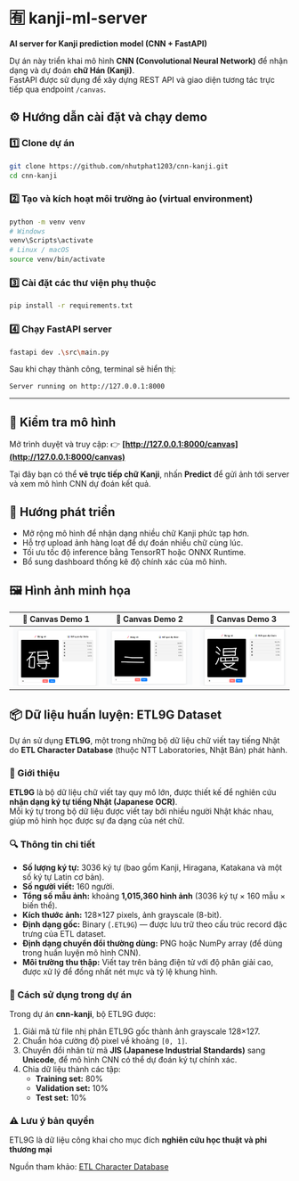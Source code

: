 
# 🈶 kanji-ml-server  
**AI server for Kanji prediction model (CNN + FastAPI)**  

Dự án này triển khai mô hình **CNN (Convolutional Neural Network)** để nhận dạng và dự đoán **chữ Hán (Kanji)**.  
FastAPI được sử dụng để xây dựng REST API và giao diện tương tác trực tiếp qua endpoint `/canvas`.

## ⚙️ Hướng dẫn cài đặt và chạy demo

### 1️⃣ Clone dự án

```bash
git clone https://github.com/nhutphat1203/cnn-kanji.git
cd cnn-kanji
````

### 2️⃣ Tạo và kích hoạt môi trường ảo (virtual environment)

```bash
python -m venv venv
# Windows
venv\Scripts\activate
# Linux / macOS
source venv/bin/activate
```

### 3️⃣ Cài đặt các thư viện phụ thuộc

```bash
pip install -r requirements.txt
```

### 4️⃣ Chạy FastAPI server

```bash
fastapi dev .\src\main.py
```

Sau khi chạy thành công, terminal sẽ hiển thị:

```
Server running on http://127.0.0.1:8000
```

---

## 🧠 Kiểm tra mô hình

Mở trình duyệt và truy cập:
👉 **[http://127.0.0.1:8000/canvas](http://127.0.0.1:8000/canvas)**

Tại đây bạn có thể **vẽ trực tiếp chữ Kanji**, nhấn **Predict** để gửi ảnh tới server và xem mô hình CNN dự đoán kết quả.



## 🚀 Hướng phát triển

* Mở rộng mô hình để nhận dạng nhiều chữ Kanji phức tạp hơn.
* Hỗ trợ upload ảnh hàng loạt để dự đoán nhiều chữ cùng lúc.
* Tối ưu tốc độ inference bằng TensorRT hoặc ONNX Runtime.
* Bổ sung dashboard thống kê độ chính xác của mô hình.

## 🖼️ Hình ảnh minh họa

| 🧩 Canvas Demo 1 | 🧩 Canvas Demo 2 | 🧩 Canvas Demo 3 |
|:----------------:|:----------------:|:----------------:|
| ![Canvas 1](images/1.png) | ![Canvas 2](images/2.png) | ![Canvas 3](images/3.png) |


## 📦 Dữ liệu huấn luyện: ETL9G Dataset

Dự án sử dụng **ETL9G**, một trong những bộ dữ liệu chữ viết tay tiếng Nhật do **ETL Character Database** (thuộc NTT Laboratories, Nhật Bản) phát hành.

### 🧾 Giới thiệu
**ETL9G** là bộ dữ liệu chữ viết tay quy mô lớn, được thiết kế để nghiên cứu **nhận dạng ký tự tiếng Nhật (Japanese OCR)**.  
Mỗi ký tự trong bộ dữ liệu được viết tay bởi nhiều người Nhật khác nhau, giúp mô hình học được sự đa dạng của nét chữ.

### 🔍 Thông tin chi tiết
- **Số lượng ký tự:** 3036 ký tự (bao gồm Kanji, Hiragana, Katakana và một số ký tự Latin cơ bản).  
- **Số người viết:** 160 người.  
- **Tổng số mẫu ảnh:** khoảng **1,015,360 hình ảnh** (3036 ký tự × 160 mẫu × biến thể).  
- **Kích thước ảnh:** 128×127 pixels, ảnh grayscale (8-bit).  
- **Định dạng gốc:** Binary (`.ETL9G`) — được lưu trữ theo cấu trúc record đặc trưng của ETL dataset.  
- **Định dạng chuyển đổi thường dùng:** PNG hoặc NumPy array (để dùng trong huấn luyện mô hình CNN).  
- **Môi trường thu thập:** Viết tay trên bảng điện tử với độ phân giải cao, được xử lý để đồng nhất nét mực và tỷ lệ khung hình.

### 🧠 Cách sử dụng trong dự án
Trong dự án **cnn-kanji**, bộ ETL9G được:
1. Giải mã từ file nhị phân ETL9G gốc thành ảnh grayscale 128×127.  
2. Chuẩn hóa cường độ pixel về khoảng `[0, 1]`.  
3. Chuyển đổi nhãn từ mã **JIS (Japanese Industrial Standards)** sang **Unicode**, để mô hình CNN có thể dự đoán ký tự chính xác.  
4. Chia dữ liệu thành các tập:
   - **Training set:** 80%  
   - **Validation set:** 10%  
   - **Test set:** 10%


### ⚠️ Lưu ý bản quyền
ETL9G là dữ liệu công khai cho mục đích **nghiên cứu học thuật và phi thương mại**

Nguồn tham khảo: [ETL Character Database](http://etlcdb.db.aist.go.jp/the-etl-character-database/)
